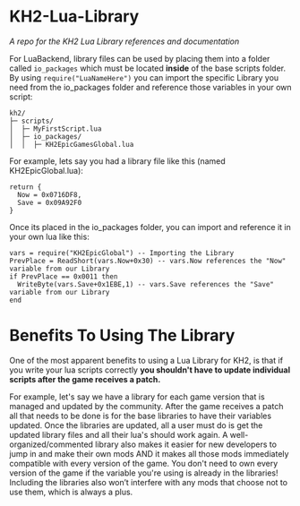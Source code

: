 # KH2-Lua-Library
*A repo for the KH2 Lua Library references and documentation*

For LuaBackend, library files can be used by placing them into a folder called `io_packages` which must be located **inside** of the base scripts folder. By using `require("LuaNameHere")` you can import the specific Library you need from the io_packages folder and reference those variables in your own script:
```
kh2/
├─ scripts/
│  ├─ MyFirstScript.lua
│  ├─ io_packages/
│  │  ├─ KH2EpicGamesGlobal.lua

```

For example, lets say you had a library file like this (named KH2EpicGlobal.lua):
```
return {
  Now = 0x0716DF8,
  Save = 0x09A92F0
}
```
Once its placed in the io_packages folder, you can import and reference it in your own lua like this:
```
vars = require("KH2EpicGlobal") -- Importing the Library
PrevPlace = ReadShort(vars.Now+0x30) -- vars.Now references the "Now" variable from our Library
if PrevPlace == 0x0011 then
  WriteByte(vars.Save+0x1EBE,1) -- vars.Save references the "Save" variable from our Library
end
```

# Benefits To Using The Library
One of the most apparent benefits to using a Lua Library for KH2, is that if you write your lua scripts correctly **you shouldn't have to update individual scripts after the game receives a patch.**

For example, let's say we have a library for each game version that is managed and updated by the community. After the game receives a patch all that needs to be done is for the base libraries to have their variables updated. Once the libraries are updated, all a user must do is get the updated library files and all their lua's should work again. A well-organized/commented library also makes it easier for new developers to jump in and make their own mods AND it makes all those mods immediately compatible with every version of the game. You don't need to own every version of the game if the variable you're using is already in the libraries! Including the libraries also won’t interfere with any mods that choose not to use them, which is always a plus.
